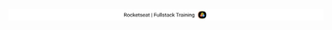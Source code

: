 <h1 align="center">
    <img alt="Logo" title="Fullstack Training" src=".github/img/logo.svg" width="1000"/>
</h1>
